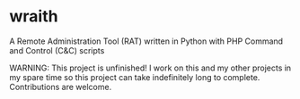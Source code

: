 # wraith
A Remote Administration Tool (RAT) written in Python with PHP Command and Control (C&amp;C) scripts

WARNING: This project is unfinished! I work on this and my other 
projects in my spare time so this project can take indefinitely long to 
complete. Contributions are welcome.
